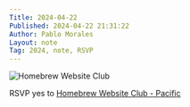 ```yaml
---
Title: 2024-04-22
Published: 2024-04-22 21:31:22
Author: Pablo Morales
Layout: note
Tag: 2024, note, RSVP
---
```

<img class="db w-100 mt4 mt5-ns" src="https://events.indieweb.org/storage/events/20201204-PoHDOxWZ26mkbS4T6Uf5mQdBnV48GR.jpg" alt="Homebrew Website Club">

RSVP <span class="p-rsvp green b">yes</span> to <a href="https://events.indieweb.org/2024/04/homebrew-website-club-pacific-Jj04nioaVNRW" >Homebrew Website Club - Pacific</a>
